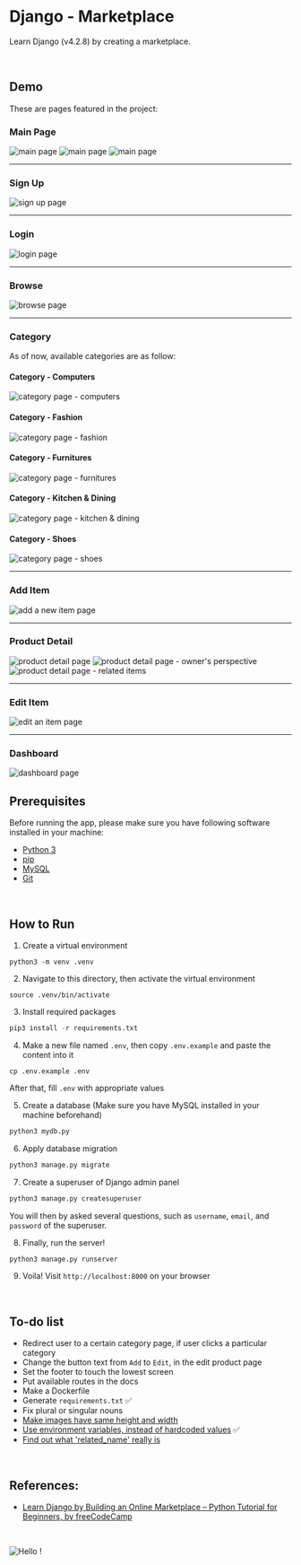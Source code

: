 # Django - Marketplace

Learn Django (v4.2.8) by creating a marketplace.

<br>

## Demo

These are pages featured in the project:

### Main Page

<img src="demo/main-page-1-s.png" alt="main page" />

<img src="demo/main-page-2-s.png" alt="main page" />

<img src="demo/main-page-3-s.png" alt="main page" />

<hr>

### Sign Up

<img src="demo/signup-s.png" alt="sign up page" />

<hr>

### Login

<img src="demo/login-s.png" alt="login page" />

<hr>

### Browse

<img src="demo/browse-s.png" alt="browse page" />

<hr>

### Category

As of now, available categories are as follow:

#### Category - Computers

<img src="demo/category-computers-s.png" alt="category page - computers" />

#### Category - Fashion

<img src="demo/category-fashion-s.png" alt="category page - fashion" />

#### Category - Furnitures

<img src="demo/category-furnitures-s.png" alt="category page - furnitures" />

#### Category - Kitchen & Dining

<img src="demo/category-kitchen-and-dining-s.png" alt="category page - kitchen & dining" />

#### Category - Shoes

<img src="demo/category-shoes-s.png" alt="category page - shoes" />

<hr>

### Add Item

<img src="demo/new-item-s.png" alt="add a new item page" />

<hr>

### Product Detail

<img src="demo/product-detail-s.png" alt="product detail page" />

<img src="demo/product-detail-OWN-s.png" alt="product detail page - owner's perspective" />

<img src="demo/product-detail-RELATED-ITEMS-s.png" alt="product detail page - related items" />

<hr>

### Edit Item

<img src="demo/edit-item-s.png" alt="edit an item page" />

<hr>

### Dashboard

<img src="demo/dashboard-s.png" alt="dashboard page" />

<br>

## Prerequisites

Before running the app, please make sure you have following software installed in your machine:
- [Python 3](https://www.python.org/downloads/)
- [pip](https://pip.pypa.io/en/stable/installation/)
- [MySQL](https://dev.mysql.com/doc/mysql-installation-excerpt/8.0/en/)
- [Git](https://github.com/git-guides/install-git)

<br>

## How to Run

1. Create a virtual environment

```
python3 -m venv .venv
```

2. Navigate to this directory, then activate the virtual environment

```
source .venv/bin/activate
```

3. Install required packages

```python
pip3 install -r requirements.txt
```

4. Make a new file named `.env`, then copy `.env.example` and paste the content into it

```
cp .env.example .env
```

After that, fill `.env` with appropriate values

5. Create a database (Make sure you have MySQL installed in your machine beforehand)

```python
python3 mydb.py
```

6. Apply database migration

```python
python3 manage.py migrate
```

7. Create a superuser of Django admin panel

```python
python3 manage.py createsuperuser
```

You will then by asked several questions, such as `username`, `email`, and `password` of the superuser.

8. Finally, run the server!

```python
python3 manage.py runserver
```

9. Voila! Visit `http://localhost:8000` on your browser

<br>

## To-do list

- Redirect user to a certain category page, if user clicks a particular category
- Change the button text from `Add` to `Edit`, in the edit product page
- Set the footer to touch the lowest screen
- Put available routes in the docs
- Make a Dockerfile
- Generate `requirements.txt` ✅
- Fix plural or singular nouns
- [Make images have same height and width](https://stackoverflow.com/q/19414856)
- [Use environment variables, instead of hardcoded values](https://codinggear.blog/django-environment-variables/) ✅
- [Find out what 'related_name' really is](https://stackoverflow.com/q/2642613)

<br>

## References:

- [Learn Django by Building an Online Marketplace – Python Tutorial for Beginners, by freeCodeCamp](https://youtu.be/ZxMB6Njs3ck)

<br>

![Hello !](https://api.visitorbadge.io/api/VisitorHit?user=kevinadhiguna&repo=django-marketplace-app&label=thanks%20for%20dropping%20in%20!&labelColor=%23000000&countColor=%23FFFFFF)
